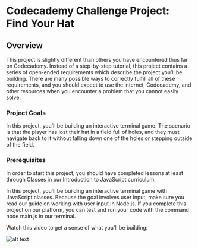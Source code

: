 # Codecademy Challenge Project: Find Your Hat

## Overview

This project is slightly different than others you have encountered thus far on Codecademy. Instead of a step-by-step tutorial, this project contains a series of open-ended requirements which describe the project you’ll be building. There are many possible ways to correctly fulfill all of these requirements, and you should expect to use the internet, Codecademy, and other resources when you encounter a problem that you cannot easily solve.

### Project Goals

In this project, you’ll be building an interactive terminal game. The scenario is that the player has lost their hat in a field full of holes, and they must navigate back to it without falling down one of the holes or stepping outside of the field.

### Prerequisites

In order to start this project, you should have completed lessons at least through Classes in our Introduction to JavaScript curriculum.

In this project, you’ll be building an interactive terminal game with JavaScript classes. Because the goal involves user input, make sure you read our guide on working with user input in Node.js. If you complete this project on our platform, you can test and run your code with the command node main.js in our terminal.

Watch this video to get a sense of what you’ll be building:

![alt text](https://content.codecademy.com/PRO/independent-practice-projects/find-your-hat/find-your-hat-demo.gif)
